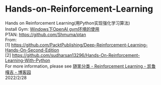 # Hands-on-Reinforcement-Learning
Hands on Reinforcement Learning(用Python实现强化学习算法)  
Install Gym: [Windows下OpenAI gym环境的使用](https://www.cnblogs.com/kailugaji/p/15761082.html)  
PTAN: https://github.com/Shmuma/ptan  
From:  
[1] https://github.com/PacktPublishing/Deep-Reinforcement-Learning-Hands-On-Second-Edition  
[2] https://github.com/sudharsan13296/Hands-On-Reinforcement-Learning-With-Python  
For more information, please see [随笔分类 - Reinforcement Learning - 凯鲁嘎吉 - 博客园](https://www.cnblogs.com/kailugaji/category/2038931.html)  
2022/2/28
